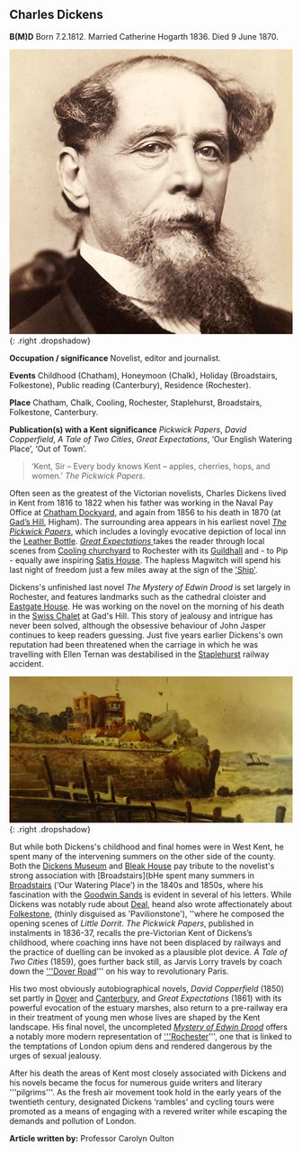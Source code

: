 <param ve-config style="article">

## Charles Dickens
**B(M)D**  Born 7.2.1812. Married Catherine Hogarth 1836. Died 9 June 1870.

![Charles Dickens](images/dickens_head.jpg){: .right .dropshadow}

**Occupation / significance** Novelist, editor and journalist. 

**Events** Childhood (Chatham), Honeymoon (Chalk), Holiday (Broadstairs, Folkestone), Public reading (Canterbury), Residence (Rochester).

**Place** Chatham, Chalk, Cooling, Rochester, Staplehurst, Broadstairs, Folkestone, Canterbury. 

**Publication(s) with a Kent significance** _Pickwick Papers_, _David Copperfield_, _A Tale of Two Cities_, _Great Expectations_, ‘Our English Watering Place’, ‘Out of Town’.

>‘Kent, Sir – Every body knows Kent – apples, cherries, hops, and women.’ _The Pickwick Papers_.

Often seen as the greatest of the Victorian novelists, Charles Dickens lived in Kent from 1816 to 1822 when his father was working in the Naval Pay Office at [Chatham Dockyard](dickens-/chatham), and again from 1856 to his death in 1870 (at [Gad’s Hill](dickens-gads-hill), Higham). The surrounding area appears in his earliest novel [_The Pickwick Papers_](pickwick-papers), which includes a lovingly evocative depiction of local inn the [Leather Bottle](pickwick-papers-leather-bottle). [_Great Expectations_ ](great-expectations-curated-walk) takes the reader through local scenes from [Cooling churchyard](great-expectations-cooling) to Rochester with its [Guildhall](great-expectations-guildhall) and - to Pip - equally awe inspiring [Satis House](great-expectations-restoration-house). The hapless Magwitch will spend his last night of freedom just a few miles away at the sign of the ['Ship'](great-expectations-ship-and-lobster). 

Dickens's unfinished last novel _The Mystery of Edwin Drood_ is set largely in Rochester, and features landmarks such as the cathedral cloister and [Eastgate House](edwin-drood-eastgate-house). He was working on the novel on the morning of his death in the [Swiss Chalet](dickens-swiss-chalet) at Gad's Hill. This story of jealousy and intrigue has never been solved, although the obsessive behaviour of John Jasper continues to keep readers guessing. Just five years earlier Dickens's own reputation had been threatened when the carriage in which he was travelling with Ellen Ternan was destabilised in the [Staplehurst](dickens-staplehurst) railway accident.

![Early 20C postcard of Bleak House (formerly Fort House)](images/Bleak_house_postcard.jpg){: .right .dropshadow}

But while both Dickens's childhood and final homes were in West Kent, he spent many of the intervening summers on the other side of the county. Both the [Dickens Museum](david-copperfield-nuckells-place) and [Bleak House](dickens-fort-house) pay tribute to the novelist's strong association with [Broadstairs](bHe spent many summers in [Broadstairs](Broadstairs) 
(‘Our Watering Place’) in the 1840s and 1850s, where his fascination with the [Goodwin Sands](david-copperfield-goodwin-sands) is evident in several of his letters. While Dickens was notably rude about [Deal](bleak-house-deal), heand also wrote affectionately about [Folkestone](dickens19c-folkestone), (thinly disguised as 'Pavilionstone'), ''where he composed the opening scenes of _Little Dorrit_. _The Pickwick Papers_, published in instalments in 1836-37, recalls the pre-Victorian Kent of Dickens’s childhood, where coaching inns have not been displaced by railways and the practice of duelling can be invoked as a plausible plot device. _A Tale of Two Cities_ (1859), goes further back still, as Jarvis Lorry travels by coach down the ['''Dover Road](dickens-dover-road)''' on his way to revolutionary Paris.

His two most obviously autobiographical novels, _David Copperfield_ (1850) set partly in [Dover](/dickens-dover) and [Canterbury](david-copperfield-canterbury), and _Great Expectations_ (1861) with its powerful evocation of the estuary marshes, also return to a pre-railway era in their treatment of young men whose lives are shaped by the Kent landscape. His final novel, the uncompleted [_Mystery of Edwin Drood_](http://droodinquiry.com/)  offers a notably more modern representation of ['''Rochester](great-expectations-restoration-house)''', one that is linked to the temptations of London opium dens and rendered dangerous by the urges of sexual jealousy.

After his death the areas of Kent most closely associated with Dickens and his novels became the focus for numerous guide writers and literary '''pilgrims'''. As the fresh air movement took hold in the early years of the twentieth century, designated Dickens ‘rambles’ and cycling tours were promoted as a means of engaging with a revered writer while escaping the demands and pollution of London.

**Article written by:** Professor Carolyn Oulton
<!--stackedit_data:
eyJoaXN0b3J5IjpbLTIxMjUxMDY3NTZdfQ==
-->
